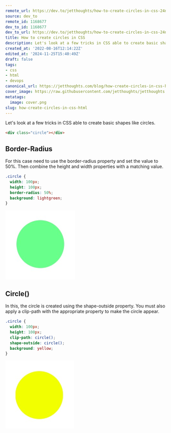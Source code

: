 ```yaml
---
remote_url: https://dev.to/jetthoughts/how-to-create-circles-in-css-24n3
source: dev_to
remote_id: 1168677
dev_to_id: 1168677
dev_to_url: https://dev.to/jetthoughts/how-to-create-circles-in-css-24n3
title: How to create circles in CSS
description: Let's look at a few tricks in CSS able to create basic shapes like circles.    &lt;div...
created_at: '2022-08-16T12:14:22Z'
edited_at: '2024-11-25T15:40:49Z'
draft: false
tags:
- css
- html
- devops
canonical_url: https://jetthoughts.com/blog/how-create-circles-in-css-html/
cover_image: https://raw.githubusercontent.com/jetthoughts/jetthoughts.github.io/master/content/blog/how-create-circles-in-css-html/cover.png
metatags:
  image: cover.png
slug: how-create-circles-in-css-html
---
```

Let's look at a few tricks in CSS able to create basic shapes like circles.
```html
<div class="circle"></div>
```

## Border-Radius
For this case need to use the border-radius property and set the value to 50%. Then combine the height and width properties with a matching value.
```css
.circle {
  width: 100px;
  height: 100px;
  border-radius: 50%;
  background: lightgreen;
}
```
![Image description](file_0.png)

## Circle()
In this, the circle is created using the shape-outside property. You must also apply a clip-path with the appropriate property to make the circle appear.
```css
.circle {
  width: 100px;
  height: 100px;
  clip-path: circle();
  shape-outside: circle();
  background: yellow; 
}
```
![Image description](file_1.png)
  